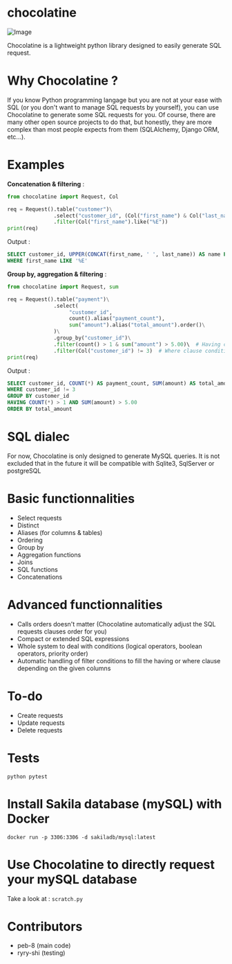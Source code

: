# chocolatine

![Image](https://www.pikpng.com/pngl/m/70-703059_svg-stock-pain-au-chocolat-danish-pastry-viennoiserie.png)

Chocolatine is a lightweight python library designed to easily generate SQL request.

# Why Chocolatine ?

If you know Python programming langage but you are not at your ease with SQL (or you don't want to manage SQL requests by yourself), you can use Chocolatine to generate some SQL requests for you.
Of course, there are many other open source projects to do that, but honestly, they are more complex than most people expects from them (SQLAlchemy, Django ORM, etc...).

# Examples

__Concatenation & filtering__ :
```python
from chocolatine import Request, Col

req = Request().table("customer")\
               .select("customer_id", (Col("first_name") & Col("last_name")).upper().alias("name"))\
               .filter(Col("first_name").like("%E"))
print(req)
```
Output :
```SQL
SELECT customer_id, UPPER(CONCAT(first_name, ' ', last_name)) AS name FROM customer
WHERE first_name LIKE '%E'
```

__Group by, aggregation & filtering__ :
```python
from chocolatine import Request, sum

req = Request().table("payment")\
               .select(
                    "customer_id",
                    count().alias("payment_count"),
                    sum("amount").alias("total_amount").order()\
               )\
               .group_by("customer_id")\
               .filter(count() > 1 & sum("amount") > 5.00)\  # Having clause condition
               .filter(Col("customer_id") != 3)  # Where clause condition
print(req)
```
Output :
```SQL
SELECT customer_id, COUNT(*) AS payment_count, SUM(amount) AS total_amount FROM payment
WHERE customer_id != 3
GROUP BY customer_id
HAVING COUNT(*) > 1 AND SUM(amount) > 5.00
ORDER BY total_amount
```

# SQL dialec

For now, Chocolatine is only designed to generate MySQL queries.
It is not excluded that in the future it will be compatible with Sqlite3, SqlServer or postgreSQL

# Basic functionnalities

- Select requests
- Distinct
- Aliases (for columns & tables)
- Ordering
- Group by
- Aggregation functions
- Joins
- SQL functions
- Concatenations

# Advanced functionnalities

- Calls orders doesn't matter (Chocolatine automatically adjust the SQL requests clauses order for you)
- Compact or extended SQL expressions
- Whole system to deal with conditions (logical operators, boolean operators, priority order)
- Automatic handling of filter conditions to fill the having or where clause depending on the given columns

# To-do

- Create requests
- Update requests
- Delete requests

# Tests

```python pytest```

# Install Sakila database (mySQL) with Docker

```docker run -p 3306:3306 -d sakiladb/mysql:latest```

# Use Chocolatine to directly request your mySQL database

Take a look at : `scratch.py`

# Contributors

- peb-8 (main code)
- ryry-shi (testing)
